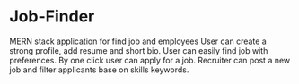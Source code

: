 # Job-Finder
MERN stack application for find job and employees  User can create a strong profile, add resume and short bio. User can easily find job with preferences. By one click user can apply for a job.  Recruiter can post a new job and filter applicants base on skills keywords.


